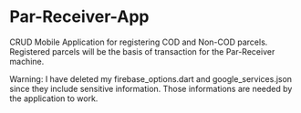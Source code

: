 # Par-Receiver-App

CRUD Mobile Application for registering COD and Non-COD parcels. Registered parcels will be the basis of transaction for the Par-Receiver machine.

Warning: I have deleted my firebase_options.dart and google_services.json since they include sensitive information.
Those informations are needed by the application to work.


